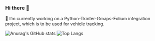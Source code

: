 ### Hi there 👋

<!--
**kevintom98/kevintom98** is a ✨ _special_ ✨ repository because its `README.md` (this file) appears on your GitHub profile.

Here are some ideas to get you started:

- 🔭 I’m currently working on ...
- 🌱 I’m currently learning ...
- 👯 I’m looking to collaborate on ...
- 🤔 I’m looking for help with ...
- 💬 Ask me about ...
- 📫 How to reach me: ...
- 😄 Pronouns: ...
- ⚡ Fun fact: ...
-->

🔭 I’m currently working on a Python-Tkinter-Gmaps-Folium integration project, which is to be used for vehicle tracking.


![Anurag's GitHub stats](https://github-readme-stats.vercel.app/api?username=kevintom98&show_icons=true&theme=default&hide=contribs)
![Top Langs](https://github-readme-stats.vercel.app/api/top-langs/?username=kevintom98&layout=compact)
